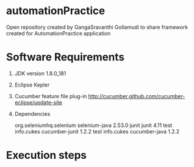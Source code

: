# automationPractice
Open repository created by GangaSravanthi Gollamudi to share framework created for AutomationPractice application


# Software Requirements
1. JDK version 1.8.0_181
2. Eclipse Kepler
3. Cucumber feature file plug-in
http://cucumber.github.com/cucumber-eclipse/update-site
4. Dependencies

    <dependency>
			<groupId>org.seleniumhq.selenium</groupId>
			<artifactId>selenium-java</artifactId>
			<version>2.53.0</version>
	</dependency>
	<dependency>
			<groupId>junit</groupId>
			<artifactId>junit</artifactId>
			<version>4.11</version>
			<scope>test</scope>
	</dependency>
    <dependency>
			<groupId>info.cukes</groupId>
			<artifactId>cucumber-junit</artifactId>
			<version>1.2.2</version>
			<scope>test</scope>
	</dependency>
	<dependency>
			<groupId>info.cukes</groupId>
			<artifactId>cucumber-java</artifactId>
			<version>1.2.2</version>
	</dependency>

# Execution steps




